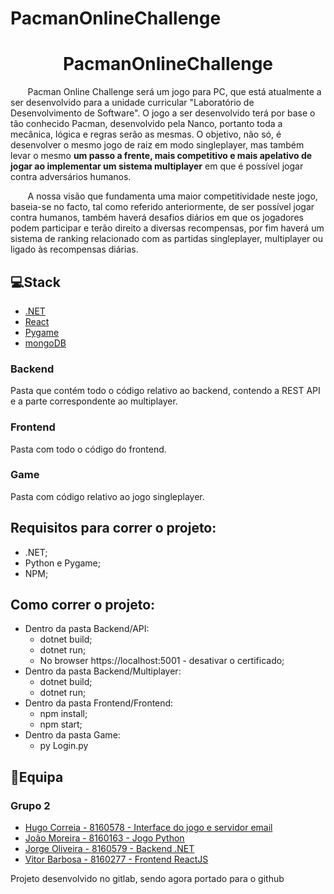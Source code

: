 # PacmanOnlineChallenge

<div align="center">
<h1 >PacmanOnlineChallenge </h1></div>
<p>&nbsp;&nbsp;&nbsp;&nbsp;&nbsp;&nbsp;&nbsp;Pacman Online Challenge será um jogo para PC, que está atualmente a ser desenvolvido para a unidade curricular "Laboratório de Desenvolvimento de Software". 
O jogo a ser desenvolvido terá por base o tão conhecido Pacman, desenvolvido pela Nanco, portanto toda a mecânica, lógica e regras serão as mesmas. O objetivo, não só, é  desenvolver o mesmo jogo de raiz em modo singleplayer, mas também levar o mesmo <b>um passo a frente, mais competitivo e mais apelativo de jogar ao implementar um sistema multiplayer</b> em que é possível jogar contra adversários humanos.</p>
<p>&nbsp;&nbsp;&nbsp;&nbsp;&nbsp;&nbsp;&nbsp;A nossa visão que fundamenta uma maior competitividade neste jogo, baseia-se no facto,  tal como referido anteriormente, de ser possível jogar contra humanos, também haverá desafios diários em que os jogadores podem participar e terão direito a diversas recompensas, por fim haverá um sistema de ranking relacionado com as partidas singleplayer, multiplayer ou ligado às recompensas diárias.</p>

## 💻Stack

- [.NET](https://dotnet.microsoft.com/)
- [React](https://reactjs.org)
- [Pygame](https://www.pygame.org/)
- [mongoDB](https://www.mongodb.com/)

<h3>Backend</h3>
<p>Pasta que contém todo o código relativo ao backend, contendo a REST API e a parte correspondente ao multiplayer.<p>
<h3>Frontend</h3>
<p>Pasta com todo o código do frontend.<p>
<h3>Game</h3>
<p>Pasta com código relativo ao jogo singleplayer.<p>

## Requisitos para correr o projeto:

- .NET;
- Python e Pygame;
- NPM;

## Como correr o projeto:

- Dentro da pasta Backend/API:
	- dotnet build;
	- dotnet run;
	- No browser https://localhost:5001 - desativar o certificado;
- Dentro da pasta Backend/Multiplayer:
	- dotnet build;
	- dotnet run;
- Dentro da pasta Frontend/Frontend:
	- npm install;
	- npm start;
- Dentro da pasta Game:
	- py Login.py
	
## 👦Equipa
### Grupo 2 
<ul>
  
 <li> 
<a href="https://github.com/hrscorreia">Hugo Correia - 8160578 - Interface do jogo e servidor email </a>
</li>
  <li>
<a href="https://github.com/xPromate">João Moreira - 8160163 - Jogo Python</a>
</li>
<li> 
<a href="https://github.com/jdro10">Jorge Oliveira - 8160579 - Backend .NET</a>
</li>
<li>
<a href="https://github.com/RAJ66">Vitor Barbosa - 8160277 - Frontend ReactJS</a>
</li>
</ul>

<p>Projeto desenvolvido no gitlab, sendo agora portado para o github<p>
